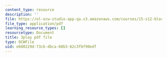 ```yaml
---
content_type: resource
description: ''
file: https://ol-ocw-studio-app-qa.s3.amazonaws.com/courses/15-s12-blockchain-and-money-fall-2018/eb88229d73cbdbca68b362c3f6f90edf_ojcOUtUwIe4.pdf
file_type: application/pdf
learning_resource_types: []
resourcetype: Document
title: 3play pdf file
type: OCWFile
uid: eb88229d-73cb-dbca-68b3-62c3f6f90edf
---
```

